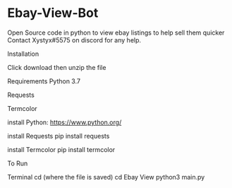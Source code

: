 # Ebay-View-Bot
Open Source code in python to view ebay listings to help sell them quicker
Contact Xystyx#5575 on discord for any help.


Installation


Click download then unzip the file

Requirements
Python 3.7


Requests


Termcolor


install Python: https://www.python.org/


install Requests pip install requests


install Termcolor pip install termcolor



To Run

Terminal
cd (where the file is saved)
cd Ebay View
python3 main.py
